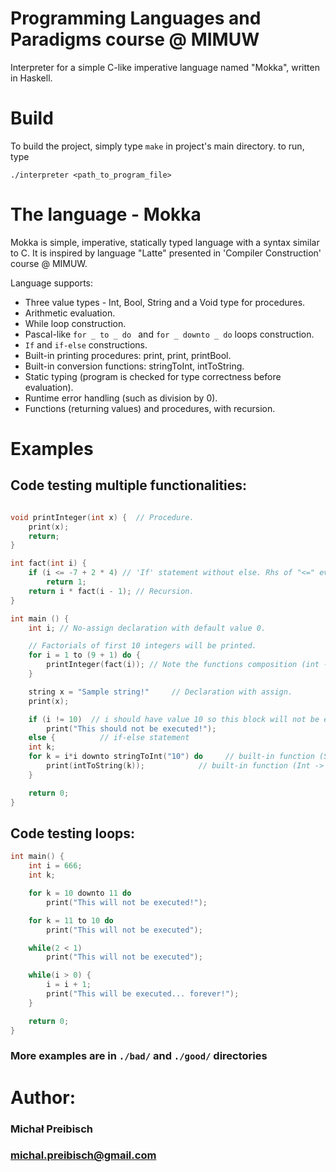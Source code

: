 # Programming Languages and Paradigms course @ MIMUW

Interpreter for a simple C-like imperative language named "Mokka", written in Haskell.

# Build

To build the project, simply type `make` in project's main directory.
to run, type
```
./interpreter <path_to_program_file>
```

# The language - Mokka

Mokka is simple, imperative, statically typed language with a syntax similar to C.
It is inspired by language "Latte" presented in 'Compiler Construction' course @ MIMUW.

Language supports:

- Three value types -  Int, Bool, String   and a Void type for procedures.
- Arithmetic evaluation.
- While loop construction.
- Pascal-like  `for _ to _ do ` and `for _ downto _ do`  loops construction.
- `If` and `if-else` constructions.
- Built-in printing procedures:  print, print, printBool.
- Built-in conversion functions:  stringToInt, intToString.
- Static typing (program is checked for type correctness before evaluation).
- Runtime error handling (such as division by 0).
- Functions (returning values) and procedures,  with recursion.


# Examples


## Code testing multiple functionalities:

```c++

void printInteger(int x) {	// Procedure.
    print(x);
    return;
}

int fact(int i) {
    if (i <= -7 + 2 * 4) // 'If' statement without else. Rhs of "<=" evaluates to 1
        return 1;
	return i * fact(i - 1); // Recursion.
}

int main () {
    int i; // No-assign declaration with default value 0.

    // Factorials of first 10 integers will be printed.
    for i = 1 to (9 + 1) do {
        printInteger(fact(i)); // Note the functions composition (int -> int -> IO).
    }

    string x = "Sample string!"     // Declaration with assign.
    print(x);

    if (i != 10)  // i should have value 10 so this block will not be executed
        print("This should not be executed!");
    else { 			// if-else statement
    int k;
    for k = i*i downto stringToInt("10") do     // built-in function (String -> Int)
        print(intToString(k));            // built-in function (Int -> String)
    }

    return 0;
}

```

## Code testing loops:

```c++
int main() {
    int i = 666;
    int k;

    for k = 10 downto 11 do
        print("This will not be executed!");

    for k = 11 to 10 do
        print("This will not be executed");

    while(2 < 1)
        print("This will not be executed");

    while(i > 0) {
        i = i + 1;
        print("This will be executed... forever!");
    }

	return 0;
}

```

### More examples are in `./bad/` and `./good/` directories


# Author:

### Michał Preibisch
### michal.preibisch@gmail.com
